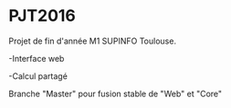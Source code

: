 # PJT2016

Projet de fin d'année M1 SUPINFO Toulouse.

-Interface web

-Calcul partagé

Branche "Master" pour fusion stable de "Web" et "Core"
